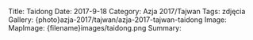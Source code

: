 Title: Taidong
Date: 2017-9-18
Category: Azja 2017/Tajwan
Tags: zdjęcia
Gallery: {photo}azja-2017/tajwan/azja-2017-tajwan-taidong
Image: 
MapImage: {filename}images/taidong.png
Summary: